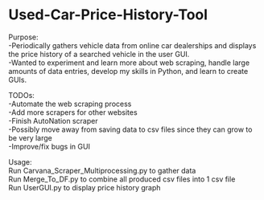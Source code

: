 # Used-Car-Price-History-Tool
Purpose:  
-Periodically gathers vehicle data from online car dealerships and displays the price history of a searched vehicle in the user GUI.  
-Wanted to experiment and learn more about web scraping, handle large amounts of data entries, develop my skills in Python, and learn to create GUIs.  
  
TODOs:  
-Automate the web scraping process  
-Add more scrapers for other websites  
-Finish AutoNation scraper  
-Possibly move away from saving data to csv files since they can grow to be very large  
-Improve/fix bugs in GUI  
  
Usage:  
Run Carvana_Scraper_Multiprocessing.py to gather data  
Run Merge_To_DF.py to combine all produced csv files into 1 csv file  
Run UserGUI.py to display price history graph  
